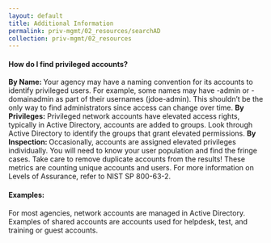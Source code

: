```yaml
---
layout: default
title: Additional Information
permalink: priv-mgmt/02_resources/searchAD
collection: priv-mgmt/02_resources
---
```


#### How do I find privileged accounts?
<b> By Name: </b> Your agency may have a naming convention for its accounts to identify privileged users. For example, some names may have -admin or -domainadmin as part of their usernames (jdoe-admin). This shouldn’t be the only way to find administrators since access can change over time.
<b> By Privileges:</b> Privileged network accounts have elevated access rights, typically in Active Directory, accounts are added to groups. Look through Active Directory to identify the groups that grant elevated permissions.
<b> By Inspection: </b> Occasionally, accounts are assigned elevated privileges individually. You will need to know your user population and find the fringe cases.
Take care to remove duplicate accounts from the results! These metrics are counting unique accounts and users. For more information on Levels of Assurance, refer to NIST SP 800-63-2.
#### Examples:
For most agencies, network accounts are managed in Active Directory. Examples of shared accounts are accounts used for helpdesk, test, and training or guest accounts.
